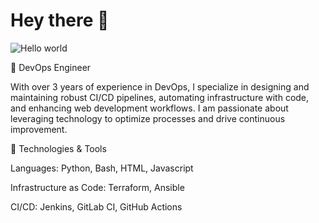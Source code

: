 # Hey there :wave:

<img src="https://raw.githubusercontent.com/sagar-viradiya/sagar-viradiya/master/resources/banner.png" alt="Hello world">

🚀 DevOps Engineer

With over 3 years of experience in DevOps, I specialize in designing and maintaining robust CI/CD pipelines, automating infrastructure with code, and enhancing web development workflows. I am passionate about leveraging technology to optimize processes and drive continuous improvement.

🔧 Technologies & Tools

Languages: Python, Bash, HTML, Javascript

Infrastructure as Code: Terraform, Ansible

CI/CD: Jenkins, GitLab CI, GitHub Actions

